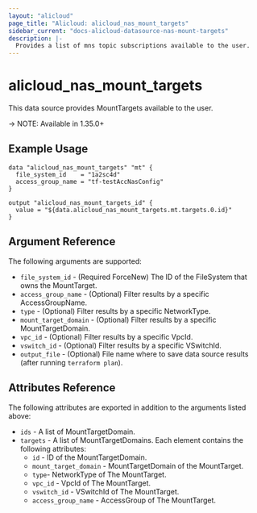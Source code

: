 ```yaml
---
layout: "alicloud"
page_title: "Alicloud: alicloud_nas_mount_targets"
sidebar_current: "docs-alicloud-datasource-nas-mount-targets"
description: |-
  Provides a list of mns topic subscriptions available to the user.
---
```


# alicloud\_nas_mount_targets

This data source provides MountTargets available to the user.

-> NOTE: Available in 1.35.0+

## Example Usage

```
data "alicloud_nas_mount_targets" "mt" {
  file_system_id    = "1a2sc4d"
  access_group_name = "tf-testAccNasConfig"
}

output "alicloud_nas_mount_targets_id" {
  value = "${data.alicloud_nas_mount_targets.mt.targets.0.id}"
}
```

## Argument Reference

The following arguments are supported:

* `file_system_id` - (Required ForceNew) The ID of the FileSystem that owns the MountTarget.
* `access_group_name` - (Optional) Filter results by a specific AccessGroupName.
* `type` - (Optional) Filter results by a specific NetworkType.
* `mount_target_domain` - (Optional) Filter results by a specific MountTargetDomain.
* `vpc_id` - (Optional) Filter results by a specific VpcId.
* `vswitch_id` - (Optional) Filter results by a specific VSwitchId.
* `output_file` - (Optional) File name where to save data source results (after running `terraform plan`).

## Attributes Reference

The following attributes are exported in addition to the arguments listed above:

* `ids` - A list of MountTargetDomain.
* `targets` - A list of MountTargetDomains. Each element contains the following attributes:
   * `id` - ID of the MountTargetDomain.
   * `mount_target_domain` - MountTargetDomain of the MountTarget.
   * `type`- NetworkType of The MountTarget.
   * `vpc_id` - VpcId of The MountTarget.
   * `vswitch_id` - VSwitchId of The MountTarget.
   * `access_group_name` - AccessGroup of The MountTarget.
